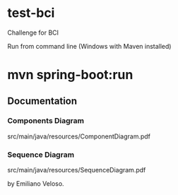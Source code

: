# test-bci
Challenge for BCI

Run from command line (Windows with Maven installed)
# mvn spring-boot:run

## Documentation
### Components Diagram
src/main/java/resources/ComponentDiagram.pdf

### Sequence Diagram
src/main/java/resources/SequenceDiagram.pdf

by Emiliano Veloso.

